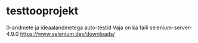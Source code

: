 # testtooprojekt
0-andmete ja ideaalandmetega auto-testid
Vaja on ka faili selenium-server-4.9.0
https://www.selenium.dev/downloads/
